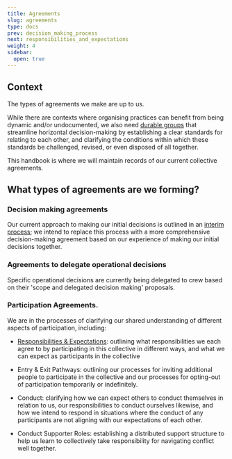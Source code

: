 ```yaml
---
title: Agreements
slug: agreements
type: docs
prev: decision_making_process
next: responsibilities_and_expectations
weight: 4
sidebar:
  open: true
---
```


## Context
The types of agreements we make are up to us.

While there are contexts where organising practices can benefit from being dynamic and/or undocumented, we also need [durable groups](https://commonslibrary.org/constitutions-how-to-build-durable-groups/) that streamline horizontal decision-making by establishing a clear standards for relating to each other, and clarifying the conditions within which these standards be challenged, revised, or even disposed of all together. 

This handbook is where we will maintain records of our current collective agreements. 

## What types of agreements are we forming?
 
### Decision making agreements
Our current approach to making our initial decisions is outlined in an [interim process](../interim_processes/decision_making_process); we intend to replace this process with a more comprehensive decision-making agreement based on our experience of making our initial decisions together. 

### Agreements to delegate operational decisions
Specific operational decisions are currently being delegated to crew based on their 'scope and delegated decision making' proposals.

### Participation Agreements. 
We are in the processes of clarifying our shared understanding of different aspects of participation, including: 
* [Responsibilities & Expectations](responsibilities_and_expectations): outlining what responsibilities we each agree to by participating in this collective in different ways, and what we can expect as participants in the collective

* Entry & Exit Pathways: outlining our processes for inviting additional people to participate in the collective and our processes for opting-out of participation temporarily or indefinitely. 

* Conduct: clarifying how we can expect others to conduct themselves in relation to us, our responsibilities to conduct ourselves likewise, and how we intend to respond in situations where the conduct of any participants are not aligning with our expectations of each other.

* Conduct Supporter Roles: establishing a distributed support structure to help us learn to collectively take responsibility for navigating conflict well together. 


